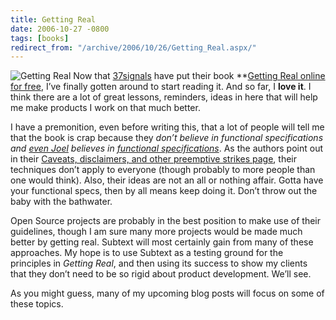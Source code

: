 ```yaml
---
title: Getting Real
date: 2006-10-27 -0800
tags: [books]
redirect_from: "/archive/2006/10/26/Getting_Real.aspx/"
---
```


![Getting
Real](https://haacked.com/images/haacked_com/WindowsLiveWriter/GettingReal_9AD6/GettingRealblackbook%5B4%5D.gif)
Now that [37signals](http://37signals.com/ "37signals") have put their
book **[Getting Real online for
free](http://gettingreal.37signals.com/toc.php "Getting Real the Book"),
I’ve finally gotten around to start reading it. And so far, I **love
it**. I think there are a lot of great lessons, reminders, ideas in here
that will help me make products I work on that much better.

I have a premonition, even before writing this, that a lot of people
will tell me that the book is crap because they *don’t believe in
functional specifications and [even
Joel](http://en.wikipedia.org/wiki/Appeal_to_authority "Appeal to Authority")
believes in [functional
specifications](http://www.joelonsoftware.com/articles/fog0000000036.html "Painless Functional Specifications")*.
As the authors point out in their [Caveats, disclaimers, and other
preemptive strikes
page](http://gettingreal.37signals.com/ch01_Caveats_disclaimers_and_other_preemptive_strikes.php "Caveats yo."),
their techniques don’t apply to everyone (though probably to more people
than one would think). Also, their ideas are not an all or nothing
affair. Gotta have your functional specs, then by all means keep doing
it. Don’t throw out the baby with the bathwater.

Open Source projects are probably in the best position to make use of
their guidelines, though I am sure many more projects would be made much
better by getting real. Subtext will most certainly gain from many of
these approaches. My hope is to use
Subtext as a
testing ground for the principles in *Getting Real*, and then using its
success to show my clients that they don’t need to be so rigid about
product development. We’ll see.

As you might guess, many of my upcoming blog posts will focus on some of
these topics.

